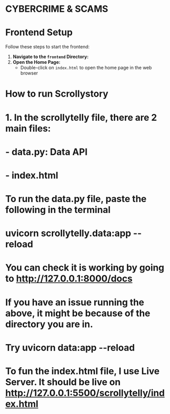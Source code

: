 # CYBERCRIME & SCAMS

# Frontend Setup
Follow these steps to start the frontend:

1. **Navigate to the `frontend` Directory:**
2. **Open the Home Page:**
   - Double-click on `index.html` to open the home page in the web browser

# How to run Scrollystory
# 1. In the scrollytelly file, there are 2 main files:
# - data.py: Data API
# - index.html

# To run the data.py file, paste the following in the terminal
# uvicorn scrollytelly.data:app --reload
# You can check it is working by going to http://127.0.0.1:8000/docs
# If you have an issue running the above, it might be because of the directory you are in. 
# Try uvicorn data:app --reload

# To fun the index.html file, I use Live Server. It should be live on http://127.0.0.1:5500/scrollytelly/index.html
